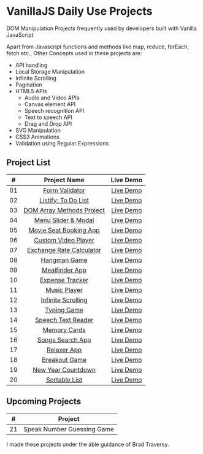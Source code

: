 # VanillaJS Daily Use Projects

DOM Manipulation Projects frequently used by developers built with Vanilla JavaScript

Apart from Javascript functions and methods like map, reduce, forEach, fetch etc., Other Concepts used in these projects are:

- API handling
- Local Storage Manipulation
- Infinite Scrolling
- Pagination
- HTML5 APIs
  - Audio and Video APIs
  - Canvas element API
  - Speech recognition API
  - Text to speech API
  - Drag and Drop API
- SVG Manipulation
- CSS3 Animations
- Validation using Regular Expressions

## Project List

|  #  |                                                        Project Name                                                         |                                    Live Demo                                    |
| :-: | :-------------------------------------------------------------------------------------------------------------------------: | :-----------------------------------------------------------------------------: |
| 01  |           [Form Validator](https://github.com/seekersahil/VanillaJS-Daily-Use-Projects/tree/main/Form-Validator)            |      [Live Demo](https://dev.seekersahil.com/projects/DOM/Form-Validator/)      |
| 02  |            [Listify: To Do List](https://github.com/seekersahil/VanillaJS-Daily-Use-Projects/tree/main/Listify)             |         [Live Demo](https://dev.seekersahil.com/projects/DOM/Listify/)          |
| 03  |    [DOM Array Methods Project](https://github.com/seekersahil/VanillaJS-Daily-Use-Projects/tree/main/DOM-Array-Methods/)    |    [Live Demo](https://dev.seekersahil.com/projects/DOM/DOM-Array-Methods/)     |
| 04  |    [Menu Slider & Modal](https://github.com/seekersahil/VanillaJS-Daily-Use-Projects/tree/main/Menu-Slider-and-Modals/)     |  [Live Demo](https://dev.seekersahil.com/projects/DOM/Menu-Slider-and-Modals/)  |
| 05  |   [Movie Seat Booking App](https://github.com/seekersahil/VanillaJS-Daily-Use-Projects/tree/main/Movie-Seat-Booking-App)    |  [Live Demo](https://dev.seekersahil.com/projects/DOM/Movie-Seat-Booking-App/)  |
| 06  |      [Custom Video Player](https://github.com/seekersahil/VanillaJS-Daily-Use-Projects/tree/main/Custom-Video-Player)       |   [Live Demo](https://dev.seekersahil.com/projects/DOM/Custom-Video-Player/)    |
| 07  | [Exchange Rate Calculator](https://github.com/seekersahil/VanillaJS-Daily-Use-Projects/tree/main/Exchange-Rate-Calculator/) | [Live Demo](https://dev.seekersahil.com/projects/DOM/Exchange-Rate-Calculator/) |
| 08  |             [Hangman Game](https://github.com/seekersahil/VanillaJS-Daily-Use-Projects/tree/main/Hangman-Game/)             |       [Live Demo](https://dev.seekersahil.com/projects/DOM/Hangman-Game/)       |
| 09  |          [Mealfinder App](https://github.com/seekersahil/VanillaJS-Daily-Use-Projects/tree/main/Meal-Finder-App/)           |     [Live Demo](https://dev.seekersahil.com/projects/DOM/Meal-Finder-App/)      |
| 10  |          [Expense Tracker](https://github.com/seekersahil/VanillaJS-Daily-Use-Projects/tree/main/Expense-Tracker/)          |     [Live Demo](https://dev.seekersahil.com/projects/DOM/Expense-Tracker/)      |
| 11  |             [Music Player](https://github.com/seekersahil/VanillaJS-Daily-Use-Projects/tree/main/Music-Player/)             |       [Live Demo](https://dev.seekersahil.com/projects/DOM/Music-Player/)       |
| 12  |       [Infinite Scrolling](https://github.com/seekersahil/VanillaJS-Daily-Use-Projects/tree/main/Infinite-Scrolling/)       |    [Live Demo](https://dev.seekersahil.com/projects/DOM/Infinite-Scrolling/)    |
| 13  |              [Typing Game](https://github.com/seekersahil/VanillaJS-Daily-Use-Projects/tree/main/Typing-Game/)              |       [Live Demo](https://dev.seekersahil.com/projects/DOM/Typing-Game/)        |
| 14  |       [Speech Text Reader](https://github.com/seekersahil/VanillaJS-Daily-Use-Projects/tree/main/Speech-Text-Reader/)       |    [Live Demo](https://dev.seekersahil.com/projects/DOM/Speech-Text-Reader/)    |
| 15  |             [Memory Cards](https://github.com/seekersahil/VanillaJS-Daily-Use-Projects/tree/main/Memory-Cards/)             |       [Live Demo](https://dev.seekersahil.com/projects/DOM/Memory-Cards/)       |
| 16  |           [Songs Search App](https://github.com/seekersahil/VanillaJS-Daily-Use-Projects/tree/main/Songs-Search/)           |       [Live Demo](https://dev.seekersahil.com/projects/DOM/Songs-Search/)       |
| 17  |              [Relaxer App](https://github.com/seekersahil/VanillaJS-Daily-Use-Projects/tree/main/Relaxer-App/)              |       [Live Demo](https://dev.seekersahil.com/projects/DOM/Relaxer-App/)        |
| 18  |            [Breakout Game](https://github.com/seekersahil/VanillaJS-Daily-Use-Projects/tree/main/Breakout-Game/)            |      [Live Demo](https://dev.seekersahil.com/projects/DOM/Breakout-Game/)       |
| 19  |       [New Year Countdown](https://github.com/seekersahil/VanillaJS-Daily-Use-Projects/tree/main/New-Year-Countdown/)       |    [Live Demo](https://dev.seekersahil.com/projects/DOM/New-Year-Countdown/)    |
| 20  |            [Sortable List](https://github.com/seekersahil/VanillaJS-Daily-Use-Projects/tree/main/Sortable-List/)            |      [Live Demo](https://dev.seekersahil.com/projects/DOM/Sortable-List/)       |

## Upcoming Projects

|  #  |          Project           |
| :-: | :------------------------: |
| 21  | Speak Number Guessing Game |

I made these projects under the able guidance of Brad Traversy.
